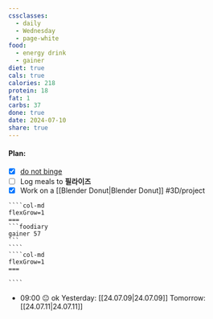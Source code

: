 ```yaml
---
cssclasses:
  - daily
  - Wednesday
  - page-white
food:
  - energy drink
  - gainer
diet: true
cals: true
calories: 218
protein: 18
fat: 1
carbs: 37
done: true
date: 2024-07-10
share: true
---
```

#### Plan:
- [x] [do not binge](Daily.md)
- [ ] Log meals to **필라이즈**
- [x] Work on a [[Blender Donut|Blender Donut]] #3D/project
`````col
````col-md
flexGrow=1
===
```foodiary 
gainer 57
```
````
````col-md
flexGrow=1
===

````
`````
- 09:00 😐  ok
Yesterday: [[24.07.09|24.07.09]]
Tomorrow: [[24.07.11|24.07.11]]